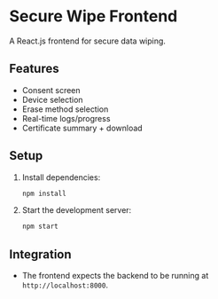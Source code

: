 # Secure Wipe Frontend

A React.js frontend for secure data wiping.

## Features
- Consent screen
- Device selection
- Erase method selection
- Real-time logs/progress
- Certificate summary + download

## Setup
1. Install dependencies:
   ```sh
   npm install
   ```
2. Start the development server:
   ```sh
   npm start
   ```

## Integration
- The frontend expects the backend to be running at `http://localhost:8000`.
